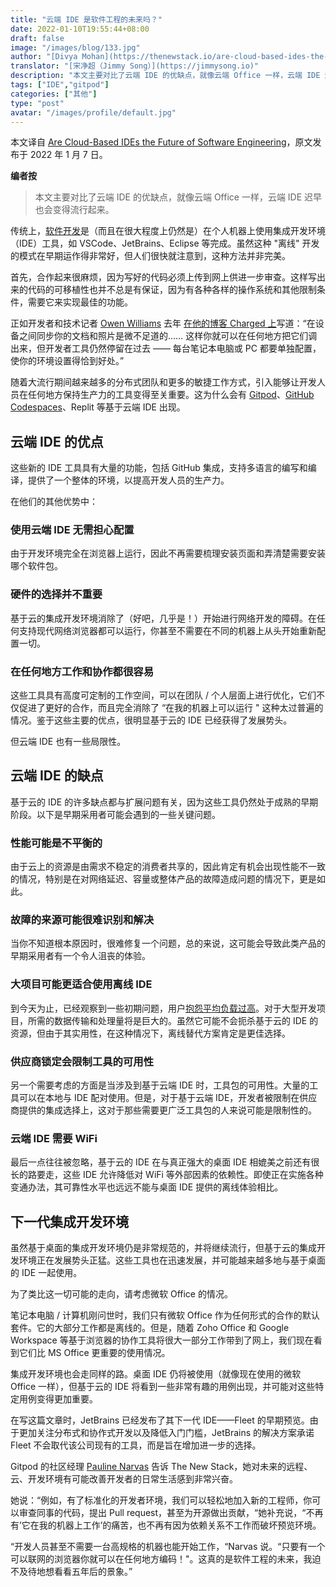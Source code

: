 ```yaml
---
title: "云端 IDE 是软件工程的未来吗？"
date: 2022-01-10T19:55:44+08:00
draft: false
image: "/images/blog/133.jpg"
author: "[Divya Mohan](https://thenewstack.io/are-cloud-based-ides-the-future-of-software-engineering)"
translator: "[宋净超（Jimmy Song）](https://jimmysong.io)"
description: "本文主要对比了云端 IDE 的优缺点，就像云端 Office 一样，云端 IDE 迟早也会变得流行起来。"
tags: ["IDE","gitpod"]
categories: ["其他"]
type: "post"
avatar: "/images/profile/default.jpg"
---
```


本文译自 [Are Cloud-Based IDEs the Future of Software Engineering](https://thenewstack.io/are-cloud-based-ides-the-future-of-software-engineering)，原文发布于 2022 年 1 月 7 日。

**编者按**

> 本文主要对比了云端 IDE 的优缺点，就像云端 Office 一样，云端 IDE 迟早也会变得流行起来。

传统上，[软件开发](https://thenewstack.io/category/development/)是（而且在很大程度上仍然是）在个人机器上使用集成开发环境（IDE）工具，如 VSCode、JetBrains、Eclipse 等完成。虽然这种 "离线" 开发的模式在早期运作得非常好，但人们很快就注意到，这种方法并非完美。

首先，合作起来很麻烦，因为写好的代码必须上传到网上供进一步审查。这样写出来的代码的可移植性也并不总是有保证，因为有各种各样的操作系统和其他限制条件，需要它来实现最佳的功能。

正如开发者和技术记者 [Owen Williams](https://char.gd/blog/author/owen) 去年 [在他的博客 Charged 上](https://char.gd/blog/2020/github-codespaces-means-your-computer-doesnt-matter-anymore)写道：“在设备之间同步你的文档和照片是微不足道的…… 这样你就可以在任何地方把它们调出来，但开发者工具仍然停留在过去 —— 每台笔记本电脑或 PC 都要单独配置，使你的环境设置得恰到好处。”

随着大流行期间越来越多的分布式团队和更多的敏捷工作方式，引入能够让开发人员在任何地方保持生产力的工具变得至关重要。这为什么会有 [Gitpod](https://thenewstack.io/gitpod-open-sources-a-holistic-ide/)、[GitHub Codespaces](https://thenewstack.io/this-week-in-programming-github-codespaces-portable-dev-environment/)、Replit 等基于云端 IDE 出现。

## 云端 IDE 的优点

这些新的 IDE 工具具有大量的功能，包括 GitHub 集成，支持多语言的编写和编译，提供了一个整体的环境，以提高开发人员的生产力。

在他们的其他优势中：

### 使用云端 IDE 无需担心配置

由于开发环境完全在浏览器上运行，因此不再需要梳理安装页面和弄清楚需要安装哪个软件包。

### 硬件的选择并不重要

基于云的集成开发环境消除了（好吧，几乎是！）开始进行网络开发的障碍。在任何支持现代网络浏览器都可以运行，你甚至不需要在不同的机器上从头开始重新配置一切。

### 在任何地方工作和协作都很容易

这些工具具有高度可定制的工作空间，可以在团队 / 个人层面上进行优化，它们不仅促进了更好的合作，而且完全消除了 “在我的机器上可以运行 " 这种太过普遍的情况。鉴于这些主要的优点，很明显基于云的 IDE 已经获得了发展势头。

但云端 IDE 也有一些局限性。

## 云端 IDE 的缺点

基于云的 IDE 的许多缺点都与扩展问题有关，因为这些工具仍然处于成熟的早期阶段。以下是早期采用者可能会遇到的一些关键问题。

### 性能可能是不平衡的

由于云上的资源是由需求不稳定的消费者共享的，因此肯定有机会出现性能不一致的情况，特别是在对网络延迟、容量或整体产品的故障造成问题的情况下，更是如此。

### 故障的来源可能很难识别和解决

当你不知道根本原因时，很难修复一个问题，总的来说，这可能会导致此类产品的早期采用者有一个令人沮丧的体验。

### 大项目可能更适合使用离线 IDE

到今天为止，已经观察到一些初期问题，用户[抱怨平均负载过高](https://github.com/gitpod-io/gitpod/issues/5992)。对于大型开发项目，所需的数据传输和处理量将是巨大的。虽然它可能不会扼杀基于云的 IDE 的资源，但由于其实用性，在这种情况下，离线替代方案肯定是更佳选择。

### 供应商锁定会限制工具的可用性

另一个需要考虑的方面是当涉及到基于云端 IDE 时，工具包的可用性。大量的工具可以在本地与 IDE 配对使用。但是，对于基于云端 IDE，开发者被限制在供应商提供的集成选择上，这对于那些需要更广泛工具包的人来说可能是限制性的。

### 云端 IDE 需要 WiFi

最后一点往往被忽略，基于云的 IDE 在与真正强大的桌面 IDE 相媲美之前还有很长的路要走，这些 IDE 允许降低对 WiFi 等外部因素的依赖性。即使正在实施各种变通办法，其可靠性水平也远远不能与桌面 IDE 提供的离线体验相比。

## 下一代集成开发环境

虽然基于桌面的集成开发环境仍是非常规范的，并将继续流行，但基于云的集成开发环境正在发展势头正猛。这些工具也在迅速发展，并可能越来越多地与基于桌面的 IDE 一起使用。

为了类比这一切可能的走向，请考虑微软 Office 的情况。

笔记本电脑 / 计算机刚问世时，我们只有微软 Office 作为任何形式的合作的默认套件。它的大部分工作都是离线的。但是，随着 Zoho Office 和 Google Workspace 等基于浏览器的协作工具将很大一部分工作带到了网上，我们现在看到它们比 MS Office 更重要的使用情况。

集成开发环境也会走同样的路。桌面 IDE 仍将被使用（就像现在使用的微软 Office 一样），但基于云的 IDE 将看到一些非常有趣的用例出现，并可能对这些特定用例变得更加重要。

在写这篇文章时，JetBrains 已经发布了其下一代 IDE——Fleet 的早期预览。由于更加关注分布式和协作式开发以及降低入门门槛，JetBrains 的解决方案承诺 Fleet 不会取代该公司现有的工具，而是旨在增加进一步的选择。

Gitpod 的社区经理 [Pauline Narvas](https://www.linkedin.com/in/pnarvas/) 告诉 The New Stack，她对未来的远程、云、开发环境有可能改善开发者的日常生活感到非常兴奋。

她说：“例如，有了标准化的开发者环境，我们可以轻松地加入新的工程师，你可以审查同事的代码，提出 Pull request，甚至为开源做出贡献，“她补充说，“不再有’它在我的机器上工作’的痛苦，也不再有因为依赖关系不工作而破坏预览环境。

“开发人员甚至不需要一台高规格的机器也能开始工作，“Narvas 说。“只要有一个可以联网的浏览器你就可以在任何地方编码！"。这真的是软件工程的未来，我迫不及待地想看看五年后的景象。”
